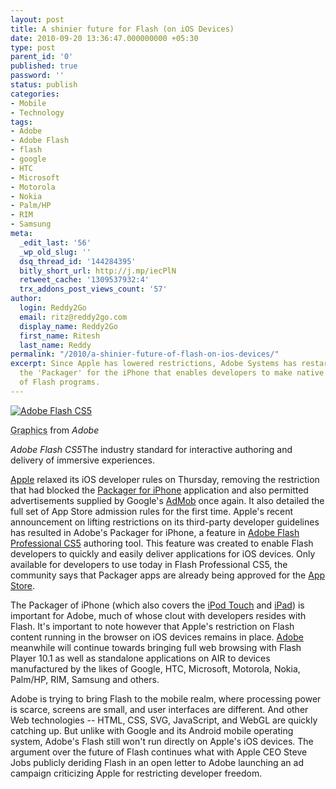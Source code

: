 ```yaml
---
layout: post
title: A shinier future for Flash (on iOS Devices)
date: 2010-09-20 13:36:47.000000000 +05:30
type: post
parent_id: '0'
published: true
password: ''
status: publish
categories:
- Mobile
- Technology
tags:
- Adobe
- Adobe Flash
- flash
- google
- HTC
- Microsoft
- Motorola
- Nokia
- Palm/HP
- RIM
- Samsung
meta:
  _edit_last: '56'
  _wp_old_slug: ''
  dsq_thread_id: '144284395'
  bitly_short_url: http://j.mp/iecPlN
  retweet_cache: '1309537932:4'
  trx_addons_post_views_count: '57'
author:
  login: Reddy2Go
  email: ritz@reddy2go.com
  display_name: Reddy2Go
  first_name: Ritesh
  last_name: Reddy
permalink: "/2010/a-shinier-future-of-flash-on-ios-devices/"
excerpt: Since Apple has lowered restrictions, Adobe Systems has restarted work on
  the 'Packager' for the iPhone that enables developers to make native iOS apps out
  of Flash programs.
---
```

<div class="figure"><a href="http://www.adobe.com/products/flash/"><img src="/static/2010/09/adobe-flash-cs5.jpg" alt="Adobe Flash CS5" /></a>
<p class="credit"><abbr class="type" title="Graphics">Graphics</abbr> from <cite>Adobe</cite></p>
<p class="caption"><em class="title">Adobe Flash CS5</em>The industry standard for interactive authoring and delivery of immersive experiences.</p>
</div>

<p><a href="http://www.apple.com/">Apple</a> relaxed its iOS developer rules on Thursday, removing the restriction that had blocked the <a href="http://labs.adobe.com/technologies/packagerforiphone/">Packager for iPhone</a> application and also permitted advertisements supplied by Google's <a href="http://www.admob.com/">AdMob</a> once again. It also detailed the full set of App Store admission rules for the first time. Apple's recent announcement on lifting restrictions on its third-party developer guidelines has resulted in Adobe's Packager for iPhone, a feature in <a href="http://www.adobe.com/products/flash/">Adobe Flash Professional CS5</a> authoring tool. This feature was created to enable Flash developers to quickly and easily deliver applications for iOS devices. Only available for developers to use today in Flash Professional CS5, the community says that Packager apps are already being approved for the <a href="http://www.apple.com/iphone/apps-for-iphone">App Store</a>. </p>
<p>The Packager of iPhone (which also covers the <a href="http://www.apple.com/ipodtouch/">iPod Touch</a> and <a href="http://">iPad</a>) is important for Adobe, much of whose clout with developers resides with Flash. It's important to note however that Apple's restriction on Flash content running in the browser on iOS devices remains in place. <a href="http://www.adobe.com/">Adobe</a> meanwhile will continue towards bringing full web browsing with Flash Player 10.1 as well as standalone applications on AIR to devices manufactured by the likes of Google, HTC, Microsoft, Motorola, Nokia, Palm/HP, RIM, Samsung and others.</p>
<p>Adobe is trying to bring Flash to the mobile realm, where processing power is scarce, screens are small, and user interfaces are different. And other Web technologies -- HTML, CSS, SVG, JavaScript, and WebGL are quickly catching up. But unlike with Google and its Android mobile operating system, Adobe's Flash still won't run directly on Apple's iOS devices. The argument over the future of Flash continues what with Apple CEO Steve Jobs publicly deriding Flash in an open letter to Adobe launching an ad campaign criticizing Apple for restricting developer freedom.</p>

